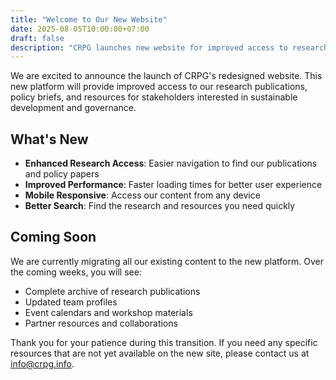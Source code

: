 ```yaml
---
title: "Welcome to Our New Website"
date: 2025-08-05T10:00:00+07:00
draft: false
description: "CRPG launches new website for improved access to research and policy resources"
---
```


We are excited to announce the launch of CRPG's redesigned website. This new platform will provide improved access to our research publications, policy briefs, and resources for stakeholders interested in sustainable development and governance.

## What's New

- **Enhanced Research Access**: Easier navigation to find our publications and policy papers
- **Improved Performance**: Faster loading times for better user experience
- **Mobile Responsive**: Access our content from any device
- **Better Search**: Find the research and resources you need quickly

## Coming Soon

We are currently migrating all our existing content to the new platform. Over the coming weeks, you will see:

- Complete archive of research publications
- Updated team profiles
- Event calendars and workshop materials
- Partner resources and collaborations

Thank you for your patience during this transition. If you need any specific resources that are not yet available on the new site, please contact us at info@crpg.info.